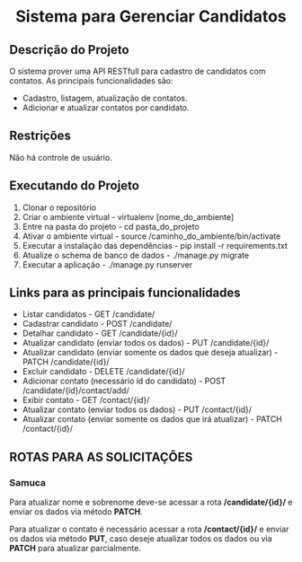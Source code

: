 <h1 align="center">Sistema para Gerenciar Candidatos</h1>

## Descrição do Projeto
<p align="justity">
  O sistema prover uma API RESTfull para cadastro de candidatos com contatos. As principais funcionalidades são:
</p>
<ul>
  <li>Cadastro, listagem, atualização de contatos.</li>
  <li>Adicionar e atualizar contatos por candidato.</li>
</ul>

## Restrições
<p align="justity">Não há controle de usuário.</p> 

## Executando do Projeto
<ol>
  <li>Clonar o repositório</li>
  <li>Criar o ambiente virtual - virtualenv [nome_do_ambiente]</li>
  <li>Entre na pasta do projeto - cd pasta_do_projeto </li>
  <li>Ativar o ambiente virtual - source /caminho_do_ambiente/bin/activate</li>
  <li>Executar a instalação das dependências - pip install -r requirements.txt </li>
  <li>Atualize o schema de banco de dados - ./manage.py migrate </li>
  <li>Executar a aplicação - ./manage.py runserver</li>
</ol>

## Links para as principais funcionalidades
<ul>
  <li>Listar candidatos - GET /candidate/</li>
  <li>Cadastrar candidato - POST /candidate/</li>
  <li>Detalhar candidato - GET /candidate/{id}/</li>
  <li>Atualizar candidato (enviar todos os dados) - PUT /candidate/{id}/</li>
  <li>Atualizar candidato (enviar somente os dados que deseja atualizar) - PATCH /candidate/{id}/</li>
  <li>Excluir candidato - DELETE /candidate/{id}/</li>
  <li>Adicionar contato (necessário id do candidato) - POST /candidate/{id}/contact/add/</li>
  <li>Exibir contato - GET /contact/{id}/</li>
  <li>Atualizar contato (enviar todos os dados) - PUT /contact/{id}/</li>
  <li>Atualizar contato (enviar somente os dados que irá atualizar) - PATCH /contact/{id}/</li>
</ul>

## ROTAS PARA AS SOLICITAÇÕES
### Samuca
<p align="justity">
    Para atualizar nome e sobrenome deve-se acessar a rota <strong>/candidate/{id}/</strong> e enviar os dados via método <strong>PATCH</strong>.
</p> 
<p align="justity">
    Para atualizar o contato é necessário acessar a rota <strong>/contact/{id}/</strong> e enviar os dados via método <strong>PUT</strong>, caso deseje atualizar todos os dados ou via <strong>PATCH</strong> para atualizar parcialmente.
</p> 